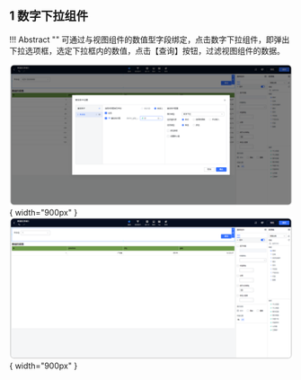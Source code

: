## 1 数字下拉组件

!!! Abstract ""
	可通过与视图组件的数值型字段绑定，点击数字下拉组件，即弹出下拉选项框，选定下拉框内的数值，点击【查询】按钮，过滤视图组件的数据。

![数字下拉组件入口](../../img/dashboard_generation/2.0设置数字下拉组件.png){ width="900px" }  
![仪表盘编辑_过滤组件](../../img/dashboard_generation/2.0数字下拉结果.png){ width="900px" }  

